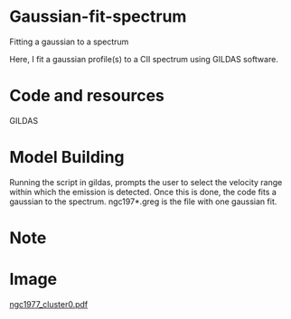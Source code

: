 # Gaussian-fit-spectrum
Fitting a gaussian to a spectrum

Here, I fit a gaussian profile(s) to a CII spectrum using GILDAS software. 


# Code and resources

GILDAS

# Model Building

Running the script in gildas, prompts the user to select the velocity range within which the emission is detected. Once this is done, the code fits a gaussian to the spectrum. 
ngc197*.greg is the file with one gaussian fit. 


# Note
  
# Image

[ngc1977_cluster0.pdf](https://github.com/maitraiyeetiwari/Gaussian-fit-spectrum/files/12737573/ngc1977_cluster0.pdf)



